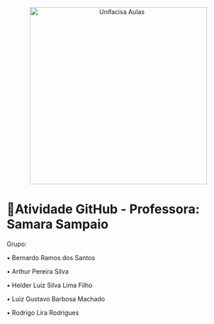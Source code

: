 <p align="center">
  <img src="https://sdmntprwestus2.oaiusercontent.com/files/00000000-49fc-61f8-a8eb-a856077ce004/raw?se=2025-06-04T13%3A10%3A22Z&sp=r&sv=2024-08-04&sr=b&scid=3a0e7e5a-d27d-5211-8e3b-30991f6907db&skoid=ea1de0bc-0467-43d6-873a-9a5cf0a9f835&sktid=a48cca56-e6da-484e-a814-9c849652bcb3&skt=2025-06-03T18%3A27%3A51Z&ske=2025-06-04T18%3A27%3A51Z&sks=b&skv=2024-08-04&sig=F6I4qKrMXsduNbVr0bn9XpIN8RI866aYKu9/8Z/Q5xg%3D" alt="Unifacisa Aulas" width="400" />
</p>

# 📢Atividade GitHub - Professora: Samara Sampaio
Grupo:

• Bernardo Ramos dos Santos

• Arthur Pereira Silva

• Helder Luiz Silva Lima Filho

• Luiz Gustavo Barbosa Machado

• Rodrigo Lira Rodrigues
